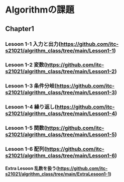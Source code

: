 # Algorithmの課題<br>
## Chapter1<br>
### Lesoon 1-1 入力と出力(https://github.com/itc-s21021/algrithm_class/tree/main/Lesson1-1)<br>
### Lesoon 1-2 変数(https://github.com/itc-s21021/algrithm_class/tree/main/Lesson1-2)<br>
### Lesoon 1-3 条件分岐(https://github.com/itc-s21021/algrithm_class/tree/main/Lesson1-3)<br>
### Lesoon 1-4 繰り返し(https://github.com/itc-s21021/algrithm_class/tree/main/Lesson1-4)<br>
### Lesoon 1-5 関数(https://github.com/itc-s21021/algrithm_class/tree/main/Lesson1-5)<br>
### Lesoon 1-6 配列(https://github.com/itc-s21021/algrithm_class/tree/main/Lesson1-6)<br>
#### Extra Lesoon 乱数を扱う(https://github.com/itc-s21021/algrithm_class/tree/main/ExtraLesoon1-1)
